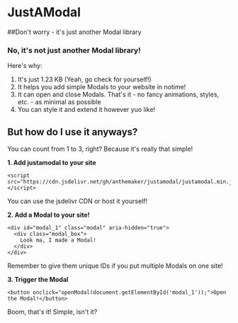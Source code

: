 # JustAModal
##Don't worry - it's just another Modal library

### No, it's not just another Modal library!
Here's why:
1. It's just 1.23 KB (Yeah, go check for yourself!)
2. It helps you add simple Modals to your website in notime!
3. It can open and close Modals. That's it - no fancy animations, styles, etc. - as minimal as possible
4. You can style it and extend it however yuo like!

## But how do I use it anyways?
You can count from 1 to 3, right? Because it's really that simple!

**1. Add justamodal to your site**
```
<script src="https://cdn.jsdelivr.net/gh/anthemaker/justamodal/justamodal.min.js"></script>
```
You can use the jsdelivr CDN or host it yourself!

**2. Add a Modal to your site!**
```
<div id="modal_1" class="modal" aria-hidden="true">
  <div class="modal_box">
    Look ma, I made a Modal!
  </div>
</div>
```
Remember to give them unique IDs if you put multiple Modals on one site!

**3. Trigger the Modal**
```
<button onclick="openModal(document.getElementById('modal_1'));">Open the Modal!</button>
```

Boom, that's it! Simple, isn't it?

